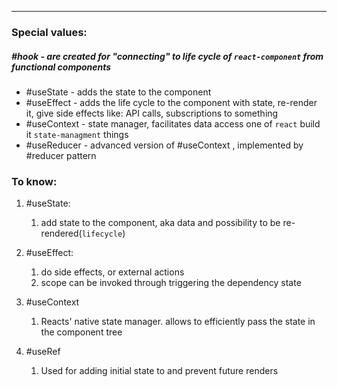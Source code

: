 ***
### Special values:

##### #hook - are created for "connecting" to life cycle of `react-component` from functional components 

- #useState - adds the state to the component
- #useEffect - adds the life cycle to the component with state, re-render it, give side effects like: API calls, subscriptions to something
- #useContext - state manager, facilitates data access one of `react` build it `state-managment` things 
- #useReducer - advanced version of #useContext , implemented by #reducer pattern

### To know: 
1. #useState:
	1. add state to the component, aka data and possibility to be re-rendered(`lifecycle`)

2. #useEffect: 
	1. do side effects, or external actions 
	2. scope can be invoked through triggering the dependency state

3. #useContext 
	1. Reacts' native state manager. allows to efficiently pass the state in the component tree    

4. #useRef
	1. Used for adding initial state to and prevent future renders 